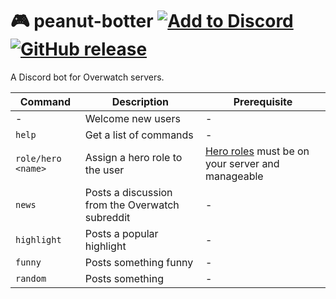 # 🎮 peanut-botter [![Add to Discord](https://img.shields.io/badge/Add%20to-Discord-7289da.svg)](https://discordapp.com/oauth2/authorize?client_id=306417246165532682&scope=bot&permissions=0) [![GitHub release](https://img.shields.io/github/release/niksudan/peanut-botter.svg)](https://github.com/niksudan/peanut-botter/releases)

A Discord bot for Overwatch servers.

| Command | Description | Prerequisite |
|-|-|-|
| - | Welcome new users | - |
| `help` | Get a list of commands | - |
| `role/hero <name>` | Assign a hero role to the user | [Hero roles](src/heroes.json) must be on your server and manageable
| `news` | Posts a discussion from the Overwatch subreddit | - |
| `highlight` | Posts a popular highlight | - |
| `funny` | Posts something funny | - |
| `random` | Posts something | - |
